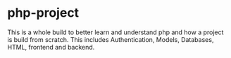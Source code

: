 # php-project
This is a whole build to better learn and understand php and how a project is build from scratch. This includes Authentication, Models, Databases, HTML, frontend and backend.
